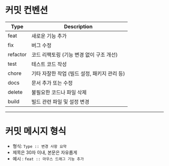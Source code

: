 # 커밋 컨벤션
| Type     | Description                           |
|----------|---------------------------------------|
| feat     | 새로운 기능 추가                     |
| fix      | 버그 수정                             |
| refactor | 코드 리팩토링 (기능 변경 없이 구조 개선) |
| test     | 테스트 코드 작성                     |
| chore    | 기타 자잘한 작업 (빌드 설정, 패키지 관리 등) |
| docs     | 문서 추가 또는 수정                  |
| delete   | 불필요한 코드나 파일 삭제            |
| build    | 빌드 관련 파일 및 설정 변경         |

---
# 커밋 메시지 형식
- 형식: `Type :: 변경 사항 요약`
- 제목은 30자 이내, 본문은 자유롭게
- 예시 : `feat :: 마우스 드래그 기능 추가`
